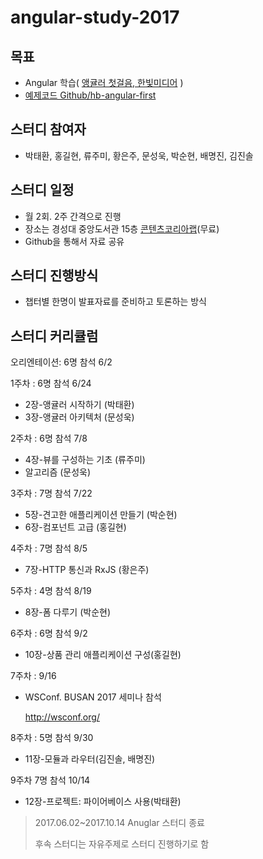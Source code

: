 
angular-study-2017
===========

## 목표
  - Angular 학습( [앵귤러 첫걸음, 한빛미디어](http://book.naver.com/bookdb/book_detail.nhn?bid=12096305) )
  - [예제코드 Github/hb-angular-first](https://github.com/not-for-me/hb-angular-first)

## 스터디 참여자
  - 박태환, 홍길현, 류주미, 황은주, 문성욱, 박순현, 배명진, 김진솔

## 스터디 일정
  - 월 2회. 2주 간격으로 진행
  - 장소는 경성대 중앙도서관 15층 [콘텐츠코리아랩](http://map.naver.com/local/siteview.nhn?code=11592587)(무료)
  - Github을 통해서 자료 공유

## 스터디 진행방식
  - 챕터별 한명이 발표자료를 준비하고 토론하는 방식

## 스터디 커리큘럼
 오리엔테이션: 6명 참석 6/2

1주차 : 6명 참석  6/24

   - 2장-앵귤러 시작하기 (박태환)
   - 3장-앵귤러 아키텍처 (문성욱)

2주차 : 6명 참석 7/8

   - 4장-뷰를 구성하는 기초 (류주미)
   - 알고리즘 (문성욱)

3주차 : 7명 참석 7/22

   - 5장-견고한 애플리케이션 만들기 (박순현)
   - 6장-컴포넌트 고급 (홍길현)

4주차 : 7명 참석 8/5
   - 7장-HTTP 통신과 RxJS (황은주)

5주차 : 4명 참석 8/19
   - 8장-폼 다루기  (박순현)



6주차 : 6명 참석 9/2

- 10장-상품 관리 애플리케이션 구성(홍길현)

7주차 : 9/16

- WSConf. BUSAN 2017 세미나 참석 

  http://wsconf.org/

8주차 : 5명 참석 9/30

- 11장-모듈과 라우터(김진솔, 배명진)

9주차 7명 참석 10/14

- 12장-프로젝트: 파이어베이스 사용(박태환)



>  2017.06.02~2017.10.14 Anuglar 스터디 종료
>
> 후속 스터디는 자유주제로 스터디 진행하기로 함


